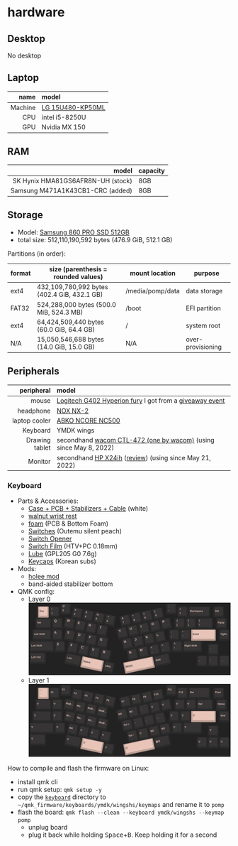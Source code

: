 # hardware

## Desktop

No desktop

## Laptop

|    name | model                                                                                                          |
| ------: | :------------------------------------------------------------------------------------------------------------- |
| Machine | [LG 15U480-KP50ML](https://www.lge.co.kr/kr/business/product/common/redirectProductDetail.do?prdId=MD00040678) |
|     CPU | intel i5-8250U                                                                                                 |
|     GPU | Nvidia MX 150                                                                                                  |

## RAM

|                             model | capacity |
| --------------------------------: | :------- |
| SK Hynix HMA81GS6AFR8N-UH (stock) | 8GB      |
|  Samsung M471A1K43CB1-CRC (added) | 8GB      |

## Storage

- Model: [Samsung 860 PRO SSD 512GB](https://www.samsung.com/sec/support/model/MZ-76P512BW/)
- total size: 512,110,190,592 bytes (476.9 GiB, 512.1 GB)

Partitions (in order):

| format | size (parenthesis = rounded values)         | mount location   | purpose           |
| ------ | ------------------------------------------- | ---------------- | ----------------- |
| ext4   | 432,109,780,992 bytes (402.4 GiB, 432.1 GB) | /media/pomp/data | data storage      |
| FAT32  | 524,288,000 bytes (500.0 MiB, 524.3 MB)     | /boot            | EFI partition     |
| ext4   | 64,424,509,440 bytes (60.0 GiB, 64.4 GB)    | /                | system root       |
| N/A    | 15,050,546,688 bytes (14.0 GiB, 15.0 GB)    | N/A              | over-provisioning |

## Peripherals

|     peripheral | model                                                                                                                                                                                                        |
| -------------: | :----------------------------------------------------------------------------------------------------------------------------------------------------------------------------------------------------------- |
|          mouse | [Logitech G402 Hyperion fury](https://www.logitechg.com/en-eu/products/gaming-mice/g402-hyperion-fury-fps-gaming-mouse.html) I got from a [giveaway event](https://blog.naver.com/yjcomicsblog/221432692995) |
|      headphone | [NOX NX-2](https://www.e-nox.co.kr/theme/s007/index/product_view01.php?wr_id=16)                                                                                                                             |
|  laptop cooler | [ABKO NCORE NC500](http://ncore.co.kr/shop/product_item.php?ItId=2586312930)                                                                                                                                 |
|       Keyboard | YMDK wings                                                                                                                                                                                                   |
| Drawing tablet | secondhand [wacom CTL-472 (one by wacom)](https://www.wacom.com/en-us/products/pen-tablets/one-by-wacom) (using since May 8, 2022)                                                                           |
|        Monitor | secondhand [HP X24ih](https://www.hp.com/us-en/shop/pdp/hp-x24ih-gaming-monitor) ([review](https://www.rtings.com/monitor/reviews/hp/x24ih)) (using since May 21, 2022)                                      |

### Keyboard

- Parts & Accessories:
  - [Case + PCB + Stabilizers + Cable](https://ko.aliexpress.com/item/1005003330613995.html) (white)
  - [walnut wrist rest](https://ko.aliexpress.com/item/1005003629440348.html)
  - [foam](https://ko.aliexpress.com/item/1005004451001013.html) (PCB & Bottom Foam)
  - [Switches](https://www.aliexpress.com/item/1005003891937604.html) (Outemu silent peach)
  - [Switch Opener](https://www.coupang.com/vp/products/6176660507?vendorItemId=79812876139)
  - [Switch Film](https://www.aliexpress.com/item/1005002885279946.html) (HTV+PC 0.18mm)
  - [Lube](https://www.aliexpress.com/item/1005002297786498.html) (GPL205 G0 7.6g)
  - [Keycaps](https://www.aliexpress.com/item/1005003834670594.html) (Korean subs)
- Mods:
  - [holee mod](https://www.youtube.com/watch?v=-vhpHjlkRgQ)
  - band-aided stabilizer bottom
- QMK config:
  - Layer 0
    ![layer 0](../.repo/kbd_layer_0.png)
  - Layer 1
    ![layer 1](../.repo/kbd_layer_1.png)

How to compile and flash the firmware on Linux:

- install qmk cli
- run qmk setup: `qmk setup -y`
- copy the [`keyboard`](../files/keyboard/) directory to `~/qmk_firmware/keyboards/ymdk/wingshs/keymaps` and rename it to `pomp`
- flash the board: `qmk flash --clean --keyboard ymdk/wingshs --keymap pomp`
  - unplug board
  - plug it back while holding <kbd>Space</kbd>+<kbd>B</kbd>. Keep holding it for a second
